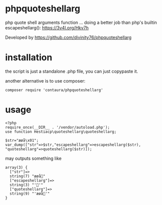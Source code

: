 # phpquoteshellarg

php quote shell arguments function
... doing a better job than php's builtin escapeshellarg(): https://3v4l.org/Hkv7h

Developed by https://github.com/divinity76/phpquoteshellarg

# installation
the script is just a standalone .php file, you can just copypaste it. 

another alternative is to use composer:
```
composer require 'contaura/phpquoteshellarg'
```
# usage

```
<?php
require_once(__DIR__ . '/vendor/autoload.php');
use function Hestiacp\quoteshellarg\quoteshellarg;

$str="æøå\x01";
var_dump(["str"=>$str,"escapeshellarg"=>escapeshellarg($str), "quoteshellarg"=>quoteshellarg($str)]);
```
may outputs something like
```
array(3) {
  ["str"]=>
  string(7) "æøå"
  ["escapeshellarg"]=>
  string(3) "''"
  ["quoteshellarg"]=>
  string(9) "'æøå'"
}
```
